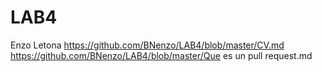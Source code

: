 # LAB4

Enzo Letona 
https://github.com/BNenzo/LAB4/blob/master/CV.md
https://github.com/BNenzo/LAB4/blob/master/Que es un pull request.md